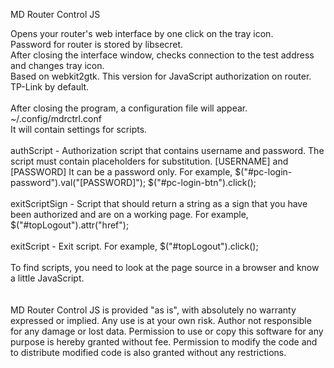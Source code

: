 MD Router Control JS

Opens your router's web interface by one click on the tray icon.\
Password for router is stored by libsecret.\
After closing the interface window, checks connection to the test address and changes tray icon.\
Based on webkit2gtk. This version for JavaScript authorization on router. TP-Link by default.\
\
After closing the program, a configuration file will appear. ~/.config/mdrctrl.conf\
It will contain settings for scripts.\
\
authScript - Authorization script that contains username and password.
The script must contain placeholders for substitution. [USERNAME] and [PASSWORD]
It can be a password only.
For example, $("\#pc-login-password").val("[PASSWORD]"); $("\#pc-login-btn").click();\
\
exitScriptSign - Script that should return a string as a sign that you have been authorized and are on a working page.
For example, $("\#topLogout").attr("href");\
\
exitScript - Exit script.
For example, $("\#topLogout").click();\
\
To find scripts, you need to look at the page source in a browser and know a little JavaScript.\
\
\
MD Router Control JS is provided "as is", with absolutely no warranty expressed or implied. 
Any use is at your own risk. Author not responsible for any damage or lost data.
Permission to use or copy this software for any purpose is hereby granted without fee. 
Permission to modify the code and to distribute modified code is also granted without 
any restrictions.

